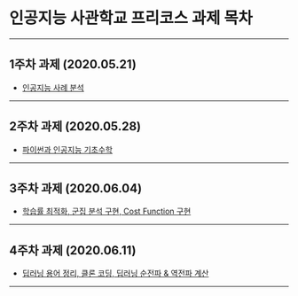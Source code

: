 # 인공지능 사관학교 프리코스 과제 목차
-----

## 1주차 과제 (2020.05.21)
* [인공지능 사례 분석](https://github.com/HD-K/GJAI_PreCourse/blob/master/1%EC%A3%BC%EC%B0%A8_%EA%B3%BC%EC%A0%9C.ipynb)
-----
## 2주차 과제 (2020.05.28)
* [파이썬과 인공지능 기초수학](https://github.com/HD-K/GJAI_PreCourse/blob/master/2%EC%A3%BC%EC%B0%A8%EA%B3%BC%EC%A0%9C.ipynb)
-----
## 3주차 과제 (2020.06.04)
* [학습률 최적화, 군집 분석 구현, Cost Function 구현](https://github.com/HD-K/GJAI_PreCourse/blob/master/3%EC%A3%BC%EC%B0%A8_%EA%B3%BC%EC%A0%9C.ipynb)
-----
## 4주차 과제 (2020.06.11)
* [딥러닝 용어 정리, 클론 코딩, 딥러닝 순전파 & 역전파 계산](https://github.com/HD-K/GJAI_PreCourse/blob/master/4%EC%A3%BC%EC%B0%A8_%EA%B3%BC%EC%A0%9C.ipynb)
-----
